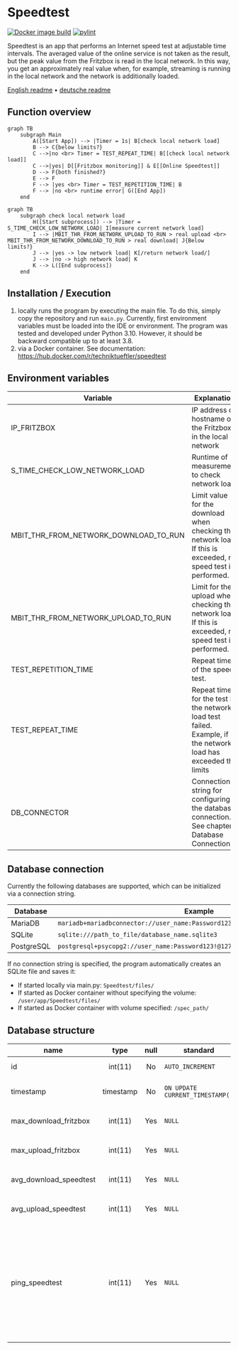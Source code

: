 # Speedtest
[![Docker image build](https://github.com/Technik-Tueftler/Speedtest/actions/workflows/build.yml/badge.svg)](https://github.com/Technik-Tueftler/Speedtest/actions/workflows/build.yml) [![pylint](https://github.com/Technik-Tueftler/Speedtest/actions/workflows/pylint.yml/badge.svg)](https://github.com/Technik-Tueftler/Speedtest/actions/workflows/pylint.yml)

Speedtest is an app that performs an Internet speed test at adjustable time intervals. The averaged value of the online service is not taken as the result, but the peak value from the Fritzbox is read in the local network. In this way, you get an approximately real value when, for example, streaming is running in the local network and the network is additionally loaded.

[English readme](https://github.com/Technik-Tueftler/Speedtest/blob/main/README.md)
 • [deutsche readme](https://github.com/Technik-Tueftler/Speedtest/blob/main/README.de.md)

## Function overview
```mermaid
graph TB
    subgraph Main
        A([Start App]) --> |Timer = 1s| B[check local network load]
        B --> C{below limits?}
        C -->|no <br> Timer = TEST_REPEAT_TIME| B[[check local network load]]
        C -->|yes| D[[Fritzbox monitoring]] & E[[Online Speedtest]]
        D --> F{both finished?}
        E --> F
        F --> |yes <br> Timer = TEST_REPETITION_TIME| B
        F --> |no <br> runtime error| G([End App])
    end
```

```mermaid
graph TB
    subgraph check local network load
        H([Start subprocess]) --> |Timer = S_TIME_CHECK_LOW_NETWORK_LOAD| I[measure current network load]
        I --> |MBIT_THR_FROM_NETWORK_UPLOAD_TO_RUN > real upload <br> MBIT_THR_FROM_NETWORK_DOWNLOAD_TO_RUN > real download| J{Below limits?}
        J --> |yes -> low network load| K[/return network load/]
        J --> |no -> high network load| K
        K --> L([End subprocess])
    end
```

## Installation / Execution
1. locally runs the program by executing the main file. To do this, simply copy the repository and run `main.py`. Currently, first environment variables must be loaded into the IDE or environment. The program was tested and developed under Python 3.10. However, it should be backward compatible up to at least 3.8.
2. via a Docker container. See documentation: <https://hub.docker.com/r/techniktueftler/speedtest>

## Environment variables
|Variable|Explanation|Unit|Default value|
|---|---|:-:|---|
|IP_FRITZBOX|IP address or hostname of the Fritzbox in the local network|-|`fritz.box`|
|S_TIME_CHECK_LOW_NETWORK_LOAD|Runtime of measurement to check network load|seconds|`10`|
|MBIT_THR_FROM_NETWORK_DOWNLOAD_TO_RUN|Limit value for the download when checking the network load. If this is exceeded, no speed test is performed.|Mbit/s|`10`|
|MBIT_THR_FROM_NETWORK_UPLOAD_TO_RUN|Limit for the upload when checking the network load. If this is exceeded, no speed test is performed.|Mbit/s|`2`|
|TEST_REPETITION_TIME|Repeat time of the speed test.|seconds|`21600`|
|TEST_REPEAT_TIME|Repeat time for the test if the network load test failed. Example, if the network load has exceeded the limits |seconds|`3600`|
|DB_CONNECTOR|Connection string for configuring the database connection. See chapter Database Connections.|-|`sqlite:///./Speedtest/files/measurements.sqlite3`|


## Database connection
Currently the following databases are supported, which can be initialized via a connection string.

|Database|Example|
|---|---|
|MariaDB|`mariadb+mariadbconnector://user_name:Password123!@127.0.0.1:3306/database_name`|
|SQLite|`sqlite:///path_to_file/database_name.sqlite3`|
|PostgreSQL|`postgresql+psycopg2://user_name:Password123!@127.0.0.1/database_name`|

If no connection string is specified, the program automatically creates an SQLite file and saves it:

* If started locally via main.py: `Speedtest/files/`
* If started as Docker container without specifying the volume: `/user/app/Speedtest/files/`
* If started as Docker container with volume specified: `/spec_path/`

## Database structure
|name|type|null|standard|explanation|unit|
|---|:-:|:-:|---|---|:-:|
|id|int(11)|No|`AUTO_INCREMENT`|Unique ID of the entry|-|
|timestamp|timestamp|No|`ON UPDATE CURRENT_TIMESTAMP()`|Time of finished and entered measurement|-|
|max_download_fritzbox|int(11)|Yes|`NULL`|Maximum value for download from Fritzbox|Bits/s|
|max_upload_fritzbox|int(11)|Yes|`NULL`|Maximum value for upload from Fritzbox|Bits/s|
|avg_download_speedtest|int(11)|Yes|`NULL`|Returned value for download from www.speedtest.net|Bits/s|
|avg_upload_speedtest|int(11)|Yes|`NULL`|Returned value for upload of www.speedtest.net|bits/s|
|ping_speedtest|int(11)|Yes|`NULL`|Returned value for the response time of www.speedtest.net. This value varies widely and is usually very high. The assumption is that the program runtime is also included here and does not reflect the true response time.|ms|
